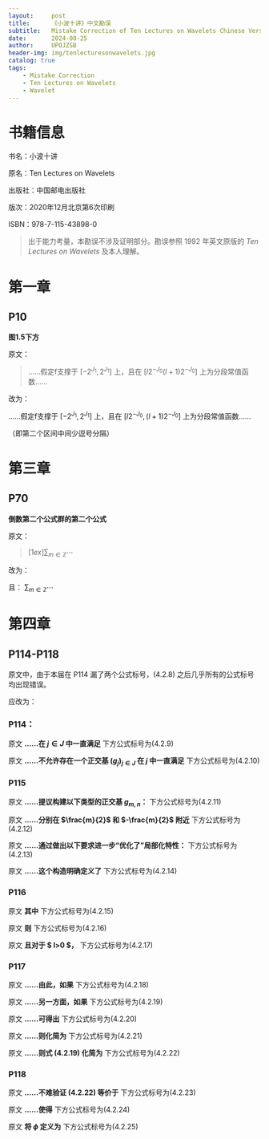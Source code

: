 ```yaml
---
layout:     post
title:      《小波十讲》中文勘误
subtitle:   Mistake Correction of Ten Lectures on Wavelets Chinese Version
date:       2024-08-25
author:     UPOJZSB
header-img: img/tenlecturesonwavelets.jpg
catalog: true
tags:
    - Mistake Correction
    - Ten Lectures on Wavelets
    - Wavelet
---
```


# 书籍信息

书名：小波十讲

原名：Ten Lectures on Wavelets

出版社：中国邮电出版社

版次：2020年12月北京第6次印刷

ISBN：978-7-115-43898-0

> 出于能力考量，本勘误不涉及证明部分。勘误参照 1992 年英文原版的 *Ten Lectures on Wavelets* 及本人理解。

# 第一章

## P10

**图1.5下方**

原文：

> ……假定f支撑于 $[-2^{J_1}, 2^{J_1}]$ 上，且在 $[l2^{-J_0}(l+1)2^{-J_0}]$ 上为分段常值函数……

改为：

……假定f支撑于 $[-2^{J_1}, 2^{J_1}]$ 上，且在 $[l2^{-J_0}, (l+1)2^{-J_0}]$ 上为分段常值函数……

（即第二个区间中间少逗号分隔）

# 第三章

## P70

**倒数第二个公式群的第二个公式**

原文：

> $[1ex]\sum_{m\in\mathbb{Z}}\cdots$

改为：

且：
$\sum_{m\in\mathbb{Z}}\cdots$

# 第四章

## P114-P118

原文中，由于本届在 P114 漏了两个公式标号，(4.2.8) 之后几乎所有的公式标号均出现错误。

应改为：

### P114：

原文 **……在 $j \in J$ 中一直满足** 下方公式标号为(4.2.9)

原文 **……不允许存在一个正交基 $(g_j)_{j\in J}$ 在 $j$ 中一直满足** 下方公式标号为(4.2.10)

### P115

原文 **……提议构建以下类型的正交基 $g_{m, n}$：** 下方公式标号为(4.2.11)

原文 **……分别在 $\frac{m}{2}$ 和 $-\frac{m}{2}$ 附近** 下方公式标号为(4.2.12)

原文 **……通过做出以下要求进一步“优化了”局部化特性：** 下方公式标号为(4.2.13)

原文 **……这个构造明确定义了** 下方公式标号为(4.2.14)

### P116

原文 **其中** 下方公式标号为(4.2.15)

原文 **则** 下方公式标号为(4.2.16)

原文 **且对于 $ l>0 $，** 下方公式标号为(4.2.17)

### P117

原文 **……由此，如果** 下方公式标号为(4.2.18)

原文 **……另一方面，如果** 下方公式标号为(4.2.19)

原文 **……可得出** 下方公式标号为(4.2.20)

原文 **……则化简为** 下方公式标号为(4.2.21)

原文 **……则式 (4.2.19) 化简为** 下方公式标号为(4.2.22)

### P118

原文 **……不难验证 (4.2.22) 等价于** 下方公式标号为(4.2.23)

原文 **……使得** 下方公式标号为(4.2.24)

原文 **将 $\phi$ 定义为** 下方公式标号为(4.2.25)
